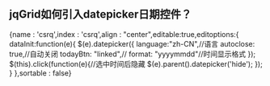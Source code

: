 ## jqGrid如何引入datepicker日期控件？

{name : 'csrq',index : 'csrq',align : "center",editable:true,editoptions:{
                dataInit:function(e){
                    $(e).datepicker({
                        language:"zh-CN",//语言
                        autoclose: true,//自动关闭
                        todayBtn: "linked",//
                        format: "yyyymmdd"//时间显示格式
                    });
                    $(this).click(function(e){//选中时间后隐藏
                        $(e).parent().datepicker('hide');
                    });
                }
            },sortable : false}